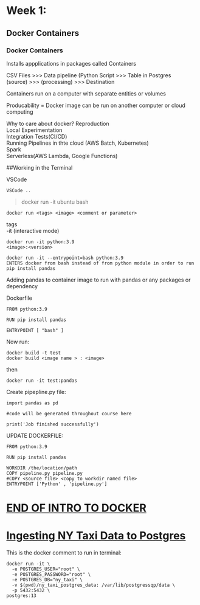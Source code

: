 # Week 1:
## Docker Containers

### Docker Containers
Installs appplications in packages called Containers

CSV Files >>> Data pipeline (Python Script >>> Table in Postgres  
(source) >>>       (processing)           >>> Destination


Containers run on a computer with separate entities or volumes

Producability = Docker image can be run on another computer or cloud computing  

Why to care about docker?
Reproduction  
Local Experimentation  
Integration Tests(CI/CD)  
Running Pipelines in thte cloud (AWS Batch, Kubernetes)  
Spark  
Serverless(AWS Lambda, Google Functions)  

##Working in the Terminal  

VSCode

```
VSCode ..
```

>docker run -it ubuntu bash

```
docker run <tags> <image> <comment or parameter>
```


tags  
-it (interactive mode)

```
docker run -it python:3.9
<image>:<version>
```

```
docker run -it --entrypoint=bash python:3.9
ENTERS docker from bash instead of from python module in order to run pip install pandas
```

Adding pandas to container image to run with pandas or any packages or dependency  

Dockerfile
```
FROM python:3.9

RUN pip install pandas

ENTRYPOINT [ "bash" ]

```

Now run:

```
docker build -t test
docker build <image name > : <image>
```

then  

```
docker run -it test:pandas
```

Create pipepline.py file:  
```
import pandas as pd

#code will be generated throughout course here

print('Job finished successfully')
```


UPDATE DOCKERFILE:

```
FROM python:3.9

RUN pip install pandas

WORKDIR /the/location/path
COPY pipeline.py pipeline.py
#COPY <source file> <copy to workdir named file>
ENTRYPOINT ['Python' , 'pipeline.py']
```


# <ins>END OF INTRO TO DOCKER</ins>

# <ins> Ingesting NY Taxi Data to Postgres </ins>

This is the docker comment to run in terminal:

```
docker run -it \
  -e POSTGRES_USER="root" \
  -e POSTGRES_PASSWORD="root" \
  -e POSTGRES_DB="ny_taxi" \
  -v $(pwd)/ny_taxi_postgres_data: /var/lib/postgressqp/data \
  -p 5432:5432 \
postgres:13
```








